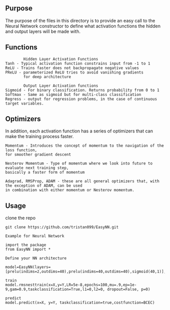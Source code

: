 
## Purpose
The purpose of the files in this directory is to provide
an easy call to the Neural Network constructor to define
what activation functions the hidden and output layers will be made with.

## Functions
```
        Hidden Layer Activation Functions
Tanh - Typical activation function constrains input from -1 to 1
ReLU - Trains faster does not backpropagate negative values
PReLU - parameterized ReLU tries to avoid vanishing gradients
        for deep architecture

        Output Layer Activation functions
Sigmoid - For binary classification. Returns probability from 0 to 1
Softmax - Same as sigmoid but for multi-class classification
Regress - output for regression problems, in the case of continuous target variables.
```

## Optimizers
In addition, each activation function has a series of optimizers that can make
the training process faster.

```
Momentum - Introduces the concept of momentum to the navigation of the loss function,
for smoother gradient descent

Nesterov Momentum - Type of momentum where we look into future to evaluate next training step, 
basically a faster form of momentum

Adagrad, RMSProp, ADAM - these are all general optimizers that, with the exception of ADAM, can be used
in combination with either momentum or Nesterov momentum.
```

## Usage
clone the repo
```
git clone https://github.com/tristan099/EasyNN.git
```

```
Example for Neural Network

import the package
from EasyNN import *

Define your NN architecture 

model=EasyNN(layers=[prelu(indims=2,outdims=40),prelu(indims=40,outdims=40),sigmoid(40,1)],costfunction=BCEC)

train
model.rmsnesttrain(x=X,y=Y,LR=5e-8,epochs=100,mu=.9,ep=1e-9,gam=0.9,taskclassification=True,l1=0,l2=0, dropout=False, p=0)

predict
model.predict(x=X, y=Y, taskclassification=true,costfunction=BCEC)
```